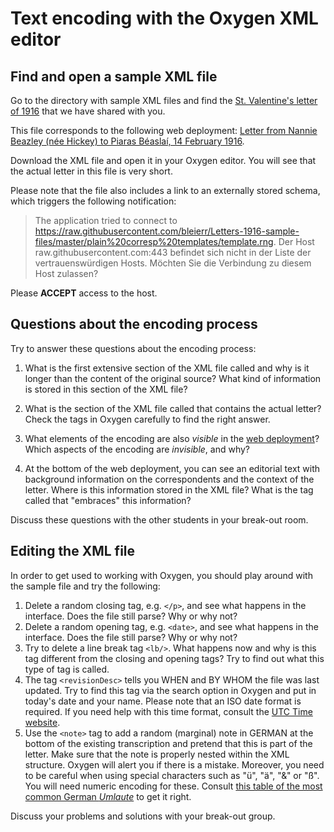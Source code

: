 # Text encoding with the Oxygen XML editor

## Find and open a sample XML file

Go to the directory with sample XML files and find the [St. Valentine's letter of 1916](https://gitlab.rlp.net/teaching-dhlab/dmgk-modul-5b-xml/-/blob/master/Session%201%20-%20XML%20files%20and%20sources/Letter_1916-02-14_Valentine.xml) that we have shared with you.

This file corresponds to the following web deployment: [Letter from Nannie Beazley (née Hickey) to Piaras Béaslaí, 14 February 1916](http://letters1916.maynoothuniversity.ie/item/1067).

Download the XML file and open it in your Oxygen editor. You will see that the actual letter in this file is very short.

Please note that the file also includes a link to an externally stored schema, which triggers the following notification:

> The application tried to connect to https://raw.githubusercontent.com/bleierr/Letters-1916-sample-files/master/plain%20corresp%20templates/template.rng. Der Host raw.githubusercontent.com:443 befindet sich nicht in der Liste der vertrauenswürdigen Hosts.
Möchten Sie die Verbindung zu diesem Host zulassen?

Please **ACCEPT** access to the host.

## Questions about the encoding process

Try to answer these questions about the encoding process:

1. What is the first extensive section of the XML file called and why is it longer than the content of the original source? What kind of information is stored in this section of the XML file?

2. What is the section of the XML file called that contains the actual letter? Check the tags in Oxygen carefully to find the right answer.

3. What elements of the encoding are also *visible* in the [web deployment](http://letters1916.maynoothuniversity.ie/item/1067)? Which aspects of the encoding are *invisible*, and why?

4. At the bottom of the web deployment, you can see an editorial text with background information on the correspondents and the context of the letter. Where is this information stored in the XML file? What is the tag called that "embraces" this information?

Discuss these questions with the other students in your break-out room.

## Editing the XML file

In order to get used to working with Oxygen, you should play around with the sample file and try the following:

1. Delete a random closing tag, e.g. `</p>`, and see what happens in the interface. Does the file still parse? Why or why not?
2. Delete a random opening tag, e.g. `<date>`, and see what happens in the interface. Does the file still parse? Why or why not?
3. Try to delete a line break tag `<lb/>`. What happens now and why is this tag different from the closing and opening tags? Try to find out what this type of tag is called.
4. The tag `<revisionDesc>` tells you WHEN and BY WHOM the file was last updated. Try to find this tag via the search option in Oxygen and put in today's date and your name. Please note that an ISO date format is required. If you need help with this time format, consult the [UTC Time website](https://www.utctime.net).
5. Use the `<note>` tag to add a random (marginal) note in GERMAN at the bottom of the existing transcription and pretend that this is part of the letter. Make sure that the note is properly nested within the XML structure. Oxygen will alert you if there is a mistake. Moreover, you need to be careful when using special characters such as "ü", "ä", "&" or "ß". You will need numeric encoding for these. Consult [this table of the most common German *Umlaute*](https://www.designerinaction.de/tipps-tricks/web-development/html-umlaute-sonderzeichen/) to get it right.

Discuss your problems and solutions with your break-out group.

